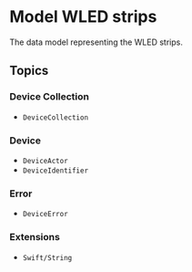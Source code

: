 # Model WLED strips

The data model representing the WLED strips.

## Topics

### Device Collection

- ``DeviceCollection``

### Device

- ``DeviceActor``
- ``DeviceIdentifier``

### Error

- ``DeviceError``

### Extensions

- ``Swift/String``
